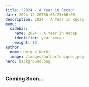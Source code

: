 ```yaml
---
title: "2024 - A Year in Recap"
date: 2024-12-26T08:06:25+06:00
description: 2024 - A Year in Recap
menu:
  sidebar:
    name: 2024 - A Year in Recap
    identifier: year-recap
    weight: 10
author:
  name: Unique Karki
  image: /images/author/unique.jpeg
hero: background.png
---
```


### Coming Soon...